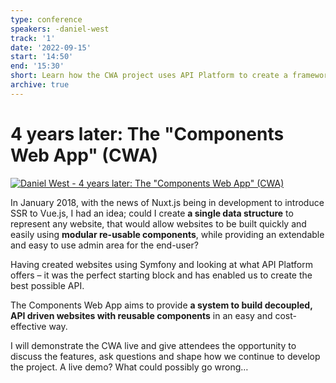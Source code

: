 ```yaml
---
type: conference
speakers: -daniel-west
track: '1'
date: '2022-09-15'
start: '14:50'
end: '15:30'
short: Learn how the CWA project uses API Platform to create a framework for building any website using reusable components
archive: true
---
```


# 4 years later: The "Components Web App" (CWA)

[![Daniel West - 4 years later: The "Components Web App" (CWA)](https://img.youtube.com/vi/HrWl0zd0Ds8/0.jpg)](https://www.youtube.com/watch?v=HrWl0zd0Ds8&list=PL3hoUDjLa7eQfYOEmuQNG8he3AeOeWaz8&index=22)

In January 2018, with the news of Nuxt.js being in development to introduce SSR to Vue.js, I had an idea; could I create **a single data structure** to represent any website, that would allow websites to be built quickly and easily using **modular re-usable components**, while providing an extendable and easy to use admin area for the end-user?

Having created websites using Symfony and looking at what API Platform offers – it was the perfect starting block and has enabled us to create the best possible API.

The Components Web App aims to provide **a system to build decoupled, API driven websites with reusable components** in an easy and cost-effective way.

I will demonstrate the CWA live and give attendees the opportunity to discuss the features, ask questions and shape how we continue to develop the project. A live demo? What could possibly go wrong…






